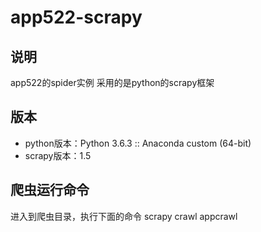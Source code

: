 # app522-scrapy
## 说明
app522的spider实例
采用的是python的scrapy框架

## 版本
* python版本：Python 3.6.3 :: Anaconda custom (64-bit)
* scrapy版本：1.5

## 爬虫运行命令
进入到爬虫目录，执行下面的命令 
scrapy crawl appcrawl
